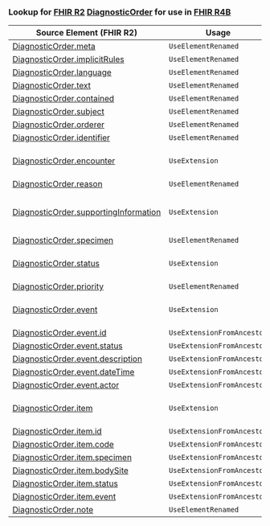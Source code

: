 ### Lookup for [FHIR R2](https://hl7.org/fhir/DSTU2/) [DiagnosticOrder](https://hl7.org/fhir/DSTU2/DiagnosticOrder.html) for use in [FHIR R4B](https://hl7.org/fhir/R4B/)

| Source Element (FHIR R2) | Usage | Target |
| -------------- | ----- | ------ |
| [DiagnosticOrder.meta](https://hl7.org/fhir/DSTU2/DiagnosticOrder.html#resource) | `UseElementRenamed` | [ServiceRequest.meta](https://hl7.org/fhir/R4B/ServiceRequest.html#resource) |
| [DiagnosticOrder.implicitRules](https://hl7.org/fhir/DSTU2/DiagnosticOrder.html#resource) | `UseElementRenamed` | [ServiceRequest.implicitRules](https://hl7.org/fhir/R4B/ServiceRequest.html#resource) |
| [DiagnosticOrder.language](https://hl7.org/fhir/DSTU2/DiagnosticOrder.html#resource) | `UseElementRenamed` | [ServiceRequest.language](https://hl7.org/fhir/R4B/ServiceRequest.html#resource) |
| [DiagnosticOrder.text](https://hl7.org/fhir/DSTU2/DiagnosticOrder.html#resource) | `UseElementRenamed` | [ServiceRequest.text](https://hl7.org/fhir/R4B/ServiceRequest.html#resource) |
| [DiagnosticOrder.contained](https://hl7.org/fhir/DSTU2/DiagnosticOrder.html#resource) | `UseElementRenamed` | [ServiceRequest.contained](https://hl7.org/fhir/R4B/ServiceRequest.html#resource) |
| [DiagnosticOrder.subject](https://hl7.org/fhir/DSTU2/DiagnosticOrder.html#resource) | `UseElementRenamed` | [ServiceRequest.subject](https://hl7.org/fhir/R4B/ServiceRequest.html#resource) |
| [DiagnosticOrder.orderer](https://hl7.org/fhir/DSTU2/DiagnosticOrder.html#resource) | `UseElementRenamed` | [ServiceRequest.requester](https://hl7.org/fhir/R4B/ServiceRequest.html#resource) |
| [DiagnosticOrder.identifier](https://hl7.org/fhir/DSTU2/DiagnosticOrder.html#resource) | `UseElementRenamed` | [ServiceRequest.identifier](https://hl7.org/fhir/R4B/ServiceRequest.html#resource) |
| [DiagnosticOrder.encounter](https://hl7.org/fhir/DSTU2/DiagnosticOrder.html#resource) | `UseExtension` | [http://hl7.org/fhir/1.0/StructureDefinition/extension-DiagnosticOrder.encounter](StructureDefinition-ext-R2-DiagnosticOrder.encounter.html) |
| [DiagnosticOrder.reason](https://hl7.org/fhir/DSTU2/DiagnosticOrder.html#resource) | `UseElementRenamed` | [ServiceRequest.reasonCode](https://hl7.org/fhir/R4B/ServiceRequest.html#resource) |
| [DiagnosticOrder.supportingInformation](https://hl7.org/fhir/DSTU2/DiagnosticOrder.html#resource) | `UseExtension` | [http://hl7.org/fhir/1.0/StructureDefinition/extension-DiagnosticOrder.supportingInformation](StructureDefinition-ext-R2-DiagnosticOrder.supportingInformation.html) |
| [DiagnosticOrder.specimen](https://hl7.org/fhir/DSTU2/DiagnosticOrder.html#resource) | `UseElementRenamed` | [ServiceRequest.specimen](https://hl7.org/fhir/R4B/ServiceRequest.html#resource) |
| [DiagnosticOrder.status](https://hl7.org/fhir/DSTU2/DiagnosticOrder.html#resource) | `UseExtension` | [http://hl7.org/fhir/1.0/StructureDefinition/extension-DiagnosticOrder.status](StructureDefinition-ext-R2-DiagnosticOrder.status.html) |
| [DiagnosticOrder.priority](https://hl7.org/fhir/DSTU2/DiagnosticOrder.html#resource) | `UseElementRenamed` | [ServiceRequest.priority](https://hl7.org/fhir/R4B/ServiceRequest.html#resource) |
| [DiagnosticOrder.event](https://hl7.org/fhir/DSTU2/DiagnosticOrder.html#resource) | `UseExtension` | [http://hl7.org/fhir/1.0/StructureDefinition/extension-DiagnosticOrder.event](StructureDefinition-ext-R2-DiagnosticOrder.event.html) |
| [DiagnosticOrder.event.id](https://hl7.org/fhir/DSTU2/DiagnosticOrder.html#resource) | `UseExtensionFromAncestor` | - |
| [DiagnosticOrder.event.status](https://hl7.org/fhir/DSTU2/DiagnosticOrder.html#resource) | `UseExtensionFromAncestor` | - |
| [DiagnosticOrder.event.description](https://hl7.org/fhir/DSTU2/DiagnosticOrder.html#resource) | `UseExtensionFromAncestor` | - |
| [DiagnosticOrder.event.dateTime](https://hl7.org/fhir/DSTU2/DiagnosticOrder.html#resource) | `UseExtensionFromAncestor` | - |
| [DiagnosticOrder.event.actor](https://hl7.org/fhir/DSTU2/DiagnosticOrder.html#resource) | `UseExtensionFromAncestor` | - |
| [DiagnosticOrder.item](https://hl7.org/fhir/DSTU2/DiagnosticOrder.html#resource) | `UseExtension` | [http://hl7.org/fhir/1.0/StructureDefinition/extension-DiagnosticOrder.item](StructureDefinition-ext-R2-DiagnosticOrder.item.html) |
| [DiagnosticOrder.item.id](https://hl7.org/fhir/DSTU2/DiagnosticOrder.html#resource) | `UseExtensionFromAncestor` | - |
| [DiagnosticOrder.item.code](https://hl7.org/fhir/DSTU2/DiagnosticOrder.html#resource) | `UseExtensionFromAncestor` | - |
| [DiagnosticOrder.item.specimen](https://hl7.org/fhir/DSTU2/DiagnosticOrder.html#resource) | `UseExtensionFromAncestor` | - |
| [DiagnosticOrder.item.bodySite](https://hl7.org/fhir/DSTU2/DiagnosticOrder.html#resource) | `UseExtensionFromAncestor` | - |
| [DiagnosticOrder.item.status](https://hl7.org/fhir/DSTU2/DiagnosticOrder.html#resource) | `UseExtensionFromAncestor` | - |
| [DiagnosticOrder.item.event](https://hl7.org/fhir/DSTU2/DiagnosticOrder.html#resource) | `UseExtensionFromAncestor` | - |
| [DiagnosticOrder.note](https://hl7.org/fhir/DSTU2/DiagnosticOrder.html#resource) | `UseElementRenamed` | [ServiceRequest.note](https://hl7.org/fhir/R4B/ServiceRequest.html#resource) |
